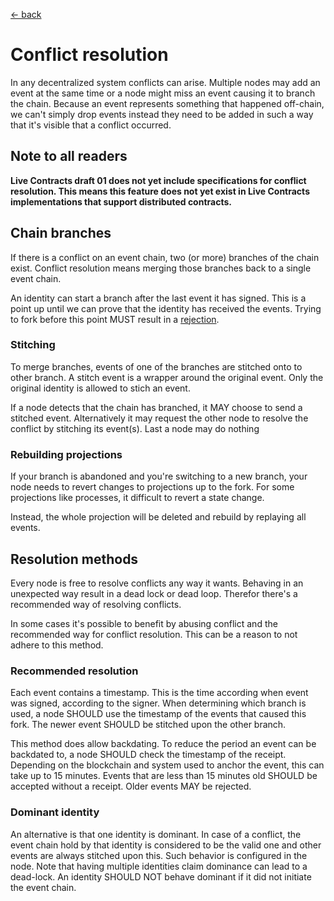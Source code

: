 [← back](../)

# Conflict resolution

In any decentralized system conflicts can arise. Multiple nodes may add an event at the same time or a node might miss
an event causing it to branch the chain. Because an event represents something that happened off-chain, we can't simply
drop events instead they need to be added in such a way that it's visible that a conflict occurred.

## Note to all readers

**Live Contracts draft 01 does not yet include specifications for conflict resolution. This means this feature does not
yet exist in Live Contracts implementations that support distributed contracts.**

## Chain branches

If there is a conflict on an event chain, two (or more) branches of the chain exist. Conflict resolution means merging
those branches back to a single event chain.

An identity can start a branch after the last event it has signed. This is a point up until we can prove that the
identity has received the events. Trying to fork before this point MUST result in a [rejection](../15-rejection/).

### Stitching

To merge branches, events of one of the branches are stitched onto to other branch. A stitch event is a wrapper around
the original event. Only the original identity is allowed to stich an event.

If a node detects that the chain has branched, it MAY choose to send a stitched event. Alternatively it may request
the other node to resolve the conflict by stitching its event(s). Last a node may do nothing 

### Rebuilding projections

If your branch is abandoned and you're switching to a new branch, your node needs to revert changes to projections up
to the fork. For some projections like processes, it difficult to revert a state change.

Instead, the whole projection will be deleted and rebuild by replaying all events.

## Resolution methods

Every node is free to resolve conflicts any way it wants. Behaving in an unexpected way result in a dead lock or dead
loop. Therefor there's a recommended way of resolving conflicts.

In some cases it's possible to benefit by abusing conflict and the recommended way for conflict resolution. This can be
a reason to not adhere to this method.

### Recommended resolution

Each event contains a timestamp. This is the time according when event was signed, according to the signer. When
determining which branch is used, a node SHOULD use the timestamp of the events that caused this fork. The newer event
SHOULD be stitched upon the other branch.

This method does allow backdating. To reduce the period an event can be backdated to, a node SHOULD check the
timestamp of the receipt. Depending on the blockchain and system used to anchor the event, this can take up to 15
minutes. Events that are less than 15 minutes old SHOULD be accepted without a receipt. Older events MAY be rejected.

### Dominant identity

An alternative is that one identity is dominant. In case of a conflict, the event chain hold by that identity is
considered to be the valid one and other events are always stitched upon this. Such behavior is configured in the node.
Note that having multiple identities claim dominance can lead to a dead-lock. An identity SHOULD NOT behave dominant if
it did not initiate the event chain.
